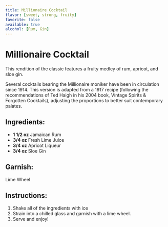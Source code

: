 ```yaml
---
title: Millionaire Cocktail
flavor: [sweet, strong, fruity]
favorite: false
available: true
alcohol: [Rum, Gin]
---
```

# Millionaire Cocktail

This rendition of the classic features a fruity medley of rum, apricot, and sloe gin.

Several cocktails bearing the Millionaire moniker have been in circulation since 1914. This version is adapted from a 1917 recipe (following the recommendations of Ted Haigh in his 2004 book, Vintage Spirits & Forgotten Cocktails), adjusting the proportions to better suit contemporary palates.

## Ingredients:
- **1 1/2 oz** Jamaican Rum
- **3/4 oz** Fresh Lime Juice
- **3/4 oz** Apricot Liqueur
- **3/4 oz** Sloe Gin

## Garnish:
 Lime Wheel

## Instructions:
1. Shake all of the ingredients with ice
2. Strain into a chilled glass and garnish with a lime wheel.
3. Serve and enjoy!



